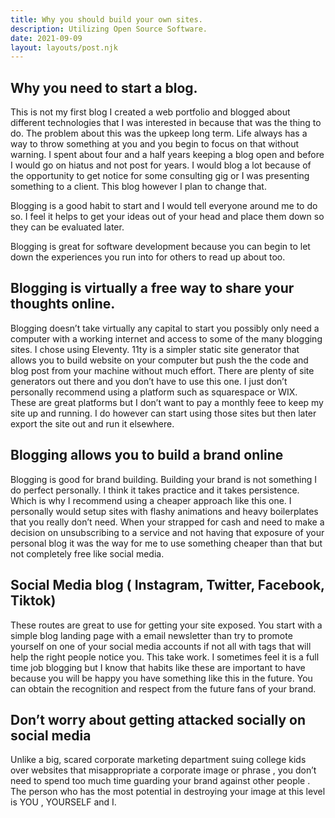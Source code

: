 ```yaml
---
title: Why you should build your own sites.
description: Utilizing Open Source Software.
date: 2021-09-09
layout: layouts/post.njk
---
```

## Why you need to start a blog.


This is not my first blog I created a web portfolio and blogged about different technologies that I was interested in because that was the thing to do. The problem about this was the upkeep long term. Life always has a way to throw something at you and you begin to focus on that without warning. I spent about four and a half  years keeping a blog open and before I would go on hiatus and not post for years.  I would blog a lot because of the opportunity to get notice for some consulting gig or I was presenting something to a client.  This blog however I plan to change that.

Blogging is a good habit to start and I would tell everyone around me to do so. I feel it helps to get your ideas out of your head and place them down so they can be evaluated later. 


Blogging is great for software development because you can begin to let down the experiences you run into for others to read up about too. 

## Blogging is virtually a free way to share your thoughts online.

Blogging doesn’t take virtually any capital to start you possibly only need a computer with a working internet and access to some of the many blogging sites. I chose  using Eleventy. 11ty is a simpler static site generator that allows you to build website on your computer but push the the code and blog post from your machine without much effort. There are plenty of site generators out there and you don’t have to use this one. I just don’t personally recommend using a platform such as squarespace or WIX. These are great platforms but I don’t want to pay a monthly feee to keep my site up and running. I do however can start using those sites but then later export the site out and run it elsewhere.

## Blogging allows you to build a brand online

Blogging is good for brand building.  Building your brand is not something I do perfect personally. I think it takes practice and it takes persistence. Which is why I recommend using a cheaper approach like this one. I personally would setup sites with flashy animations and heavy boilerplates that you really don’t need. When your strapped for cash and need to make a decision on unsubscribing to a service and not having that exposure of your personal blog it was the way for me to use something cheaper than that but not completely free like social media.

## Social Media blog ( Instagram, Twitter, Facebook, Tiktok)

These routes are great to use for getting your site exposed. You start with a simple blog landing page with a email newsletter than try to promote yourself on one of your social media accounts if not all with tags that will help the right people notice you. This take work. I sometimes feel it is a full time job blogging but I know that habits like these are important to have because you will be happy you have something like this in the future. You can obtain the recognition and respect from the future fans of your brand.

## Don’t worry about getting attacked socially on social media

Unlike a big, scared corporate marketing department suing college kids over websites that misappropriate a corporate image or phrase , you don’t need to spend too much time guarding your brand against other people .  The person who has the most potential in destroying your image at this level is YOU , YOURSELF and I. 


